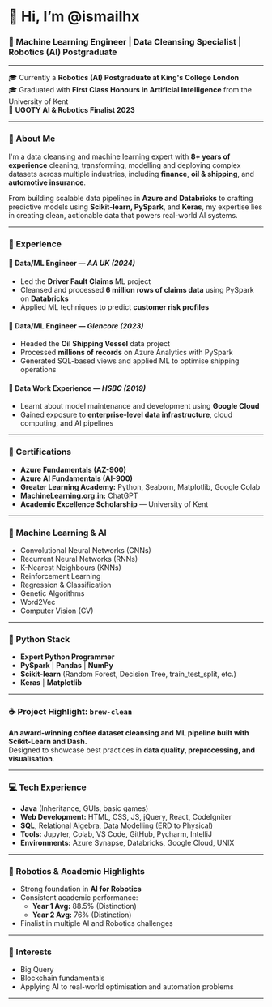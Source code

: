 # 👋 Hi, I’m @ismailhx

### 🧠   Machine Learning Engineer | Data Cleansing Specialist | Robotics (AI) Postgraduate

---

🎓 Currently a **Robotics (AI) Postgraduate at King's College London**  
🎓 Graduated with **First Class Honours in Artificial Intelligence** from the University of Kent  
🏅 **UGOTY AI & Robotics Finalist 2023**

---

### 💼 About Me

I'm a data cleansing and machine learning expert with **8+ years of experience** cleaning, transforming, modelling and deploying complex datasets across multiple industries, including **finance**, **oil & shipping**, and **automotive insurance**.

From building scalable data pipelines in **Azure and Databricks** to crafting predictive models using **Scikit-learn, PySpark**, and **Keras**, my expertise lies in creating clean, actionable data that powers real-world AI systems.  

---

### 🚀 Experience

#### 🔹 Data/ML Engineer — *AA UK (2024)*  
- Led the **Driver Fault Claims** ML project  
- Cleansed and processed **6 million rows of claims data** using PySpark on **Databricks**  
- Applied ML techniques to predict **customer risk profiles**

#### 🔹 Data/ML Engineer — *Glencore (2023)*  
- Headed the **Oil Shipping Vessel** data project  
- Processed **millions of records** on Azure Analytics with PySpark  
- Generated SQL-based views and applied ML to optimise shipping operations

#### 🔹 Data Work Experience — *HSBC (2019)*  
- Learnt about model maintenance and development using **Google Cloud**  
- Gained exposure to **enterprise-level data infrastructure**, cloud computing, and AI pipelines  

---

### 📜 Certifications

- **Azure Fundamentals (AZ-900)**
- **Azure AI Fundamentals (AI-900)**
- **Greater Learning Academy:** Python, Seaborn, Matplotlib, Google Colab  
- **MachineLearning.org.in:** ChatGPT  
- **Academic Excellence Scholarship** — University of Kent  

---

### 🤖 Machine Learning & AI

- Convolutional Neural Networks (CNNs)  
- Recurrent Neural Networks (RNNs)  
- K-Nearest Neighbours (KNNs)  
- Reinforcement Learning  
- Regression & Classification  
- Genetic Algorithms  
- Word2Vec  
- Computer Vision (CV)  

---

### 🐍 Python Stack

- **Expert Python Programmer**  
- **PySpark** | **Pandas** | **NumPy**  
- **Scikit-learn** (Random Forest, Decision Tree, train_test_split, etc.)  
- **Keras** | **Matplotlib**  

---

### ☕ Project Highlight: `brew-clean`

**An award-winning coffee dataset cleansing and ML pipeline built with Scikit-Learn and Dash.**  
Designed to showcase best practices in **data quality, preprocessing, and visualisation**.  

---

### 💻 Tech Experience

- **Java** (Inheritance, GUIs, basic games)  
- **Web Development:** HTML, CSS, JS, jQuery, React, CodeIgniter  
- **SQL**, Relational Algebra, Data Modelling (ERD to Physical)  
- **Tools:** Jupyter, Colab, VS Code, GitHub, Pycharm, IntelliJ  
- **Environments:** Azure Synapse, Databricks, Google Cloud, UNIX  

---

### 🧠 Robotics & Academic Highlights

- Strong foundation in **AI for Robotics**  
- Consistent academic performance:
  - **Year 1 Avg:** 88.5% (Distinction)  
  - **Year 2 Avg:** 76% (Distinction)  
- Finalist in multiple AI and Robotics challenges  

---

### 🎯 Interests

- Big Query  
- Blockchain fundamentals  
- Applying AI to real-world optimisation and automation problems  

---

<!---
ismailhx/ismailhx is a ✨ special ✨ repository because its `README.md` (this file) appears on your GitHub profile.
You can click the Preview link to take a look at your changes.
--->
